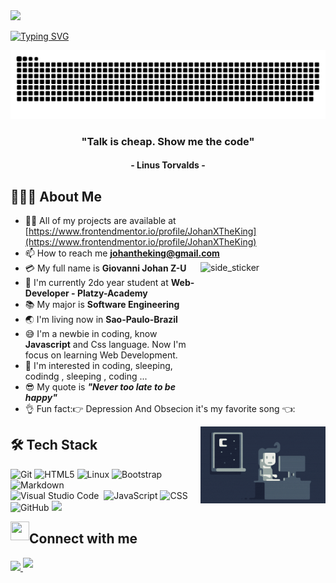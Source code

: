 <img src="https://user-images.githubusercontent.com/73097560/115834477-dbab4500-a447-11eb-908a-139a6edaec5c.gif">

[![Typing SVG](https://readme-typing-svg.herokuapp.com?color=FF3670&size=35&center=true&vCenter=true&width=1000&lines=Welcome+to+my+GitHub+profile!;My+name+is+Giovanni+Z-U;I'm+Software+Engineering+Student)](https://git.io/typing-svg)

<div align="center">
  <img  src="https://github.com/1999AZZAR/1999AZZAR/blob/readme/resources/img/grid-snake.svg"
       alt="snake" /></a>
</div>
<h3 align="center">"Talk is cheap. Show me the code"</h3>
<h4 align="center">- Linus Torvalds -</h4>
<h2>👨🏻‍💻&nbsp;About Me</h2>

- 👨‍💻 All of my projects are available at [https://www.frontendmentor.io/profile/JohanXTheKing](https://www.frontendmentor.io/profile/JohanXTheKing)
- 📫 How to reach me **johantheking@gmail.com**
- :credit_card: My full name is **Giovanni Johan Z-U** <img align="right" width=200px height=200px alt="side_sticker" src="https://media.giphy.com/media/TEnXkcsHrP4YedChhA/giphy.gif"/>
- :school: I'm currently 2do year student at **Web-Developer - Platzy-Academy**
- :books: My major is **Software Engineering**
- :earth_asia: I'm living now in **Sao-Paulo-Brazil**
- :sweat_smile: I'm a newbie in coding, know **Javascript** and Css language. Now I'm focus on learning Web Development.
- :monocle_face: I'm interested in coding, sleeping, codindg , sleeping , coding ...
- :sunglasses: My quote is ***"Never too late to be happy"*** 
- :ok_hand: Fun fact::point_right: Depression And Obsecion it's my favorite song 👈:

<img alt="Night Coding" src="https://raw.githubusercontent.com/AVS1508/AVS1508/master/assets/Night-Coding.gif" width="200px" align="right"/>

<h2>🛠&nbsp;Tech Stack</h2>

![Git](https://img.shields.io/badge/-Git-000000?style=flat&logo=git&logoColor=F05032)
![HTML5](https://img.shields.io/badge/-HTML5-000000?style=flat&logo=HTML5)
![Linux](https://img.shields.io/badge/-Linux-000000?style=flat&logo=linux&logoColor=FCC624)
![Bootstrap](https://img.shields.io/badge/-Bootstrap-05122A?style=flat&logo=bootstrap&logoColor=563D7C)\
![Markdown](https://img.shields.io/badge/-Markdown-05122A?style=flat&logo=markdown)\
![Visual Studio Code](https://img.shields.io/badge/-Visual%20Studio%20Code-05122A?style=flat&logo=visual-studio-code&logoColor=007ACC)&nbsp;
![JavaScript](https://img.shields.io/badge/-JavaScript-000000?style=flat&logo=javascript)
![CSS](https://img.shields.io/badge/-CSS-05122A?style=flat&logo=CSS3&logoColor=1572B6)&nbsp;
![GitHub](https://img.shields.io/badge/-GitHub-000000?style=flat&logo=github&logoColor=FFFFFF)
<img src="https://user-images.githubusercontent.com/73097560/115834477-dbab4500-a447-11eb-908a-139a6edaec5c.gif">

<img align="left" src = "https://user-images.githubusercontent.com/63050133/156777293-72a6e681-2582-4a9d-ad92-09d1181d47c7.gif" width = 30px height=30px>

<h2 align="left">Connect with me</h2>
  <a href="johanxxxtheking@gmail.com?subject=[GitHub]%20🔥%20profile%20contact&body=Hello">
    <img src="https://img.shields.io/badge/e‑mail-D14836.svg?style=for-the-badge&logo=GMail&logoColor=white"/>
  </a>
  <a href="(https://www.instagram.com/giio_joo_xtx/)" target="_blank">
    <img src="https://img.shields.io/badge/instagram-%ff5851db.svg?color=f02b9a&style=for-the-badge&logo=instagram&logoColor=white" t=instagram style="margin-bottom: 5px;" />
  </a>
